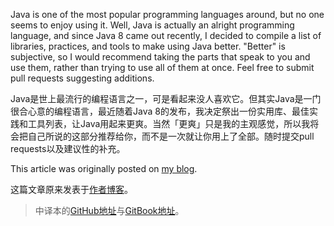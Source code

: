 Java is one of the most popular programming languages around, but no one seems
to enjoy using it. Well, Java is actually an alright programming language, and
since Java 8 came out recently, I decided to compile a list of libraries,
practices, and tools to make using Java better. "Better" is subjective, so I
would recommend taking the parts that speak to you and use them, rather than
trying to use all of them at once. Feel free to submit pull requests
suggesting additions.

Java是世上最流行的编程语言之一，可是看起来没人喜欢它。但其实Java是一门很合心意的编程语言，最近随着Java 8的发布，我决定祭出一份实用库、最佳实践和工具列表，让Java用起来更爽。当然「更爽」只是我的主观感觉，所以我将会把自己所说的这部分推荐给你，而不是一次就让你用上了全部。随时提交pull requests以及建议性的补充。

This article was originally posted on
[my blog](https://blog.seancassidy.me/better-java.html).

这篇文章原来发表于[作者博客](https://blog.seancassidy.me/better-java.html)。

> 中译本的[GitHub地址](https://github.com/JimmyLv/better-java-zh)与[GitBook地址](https://jimmylv.gitbooks.io/better-java-zh/content/)。